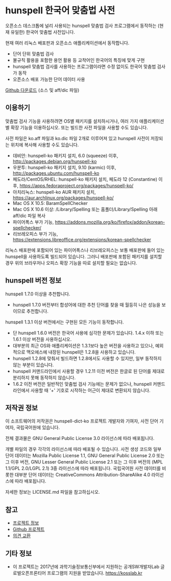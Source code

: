 # hunspell 한국어 맞춤법 사전

오픈소스 데스크톱에 널리 사용되는 hunspell 맞춤법 검사 프로그램에서 동작하는
(현재 유일한) 한국어 맞춤법 사전입니다.

현재 여러 리눅스 배포판과 오픈소스 애플리케이션에서 동작합니다.

 * 단어 단위 맞춤법 검사
 * 불규칙 활용을 포함한 용언 활용 등 교착어인 한국어의 특징에 맞게 구현
 * hunspell 맞춤법 검사를 사용하는 프로그램이라면 수정 없이도 한국어 맞춤법 검사가 동작
 * 오픈소스 배포 가능한 단어 데이터 사용

[Github 다운로드](https://github.com/spellcheck-ko/hunspell-dict-ko/releases)
(소스 및 aff/dic 파일)

## 이용하기

맞춤법 검사 기능을 사용하려면 OS별 패키지를 설치하시거나, 여러 가지
애플리케이션별 확장 기능을 이용하십시오. 또는 빌드한 사전 파일을 사용할 수도
있습니다.

사전 파일은 ko.aff 파일과 ko.dic 파일 2개로 이루어져 있고 hunspell
사전이 저장되는 위치에 복사해 사용할 수도 있습니다.

 * 데비안: hunspell-ko 패키지 설치, 6.0 (squeeze) 이후,
   <http://packages.debian.org/hunspell-ko>
 * 우분투: hunspell-ko 패키지 설치, 9.10 (karmic) 이후,
   <http://packages.ubuntu.com/hunspell-ko>
 * 페도라/CentOS/RHEL: hunspell-ko 패키지 설치, 페도라 12 (Constantine) 이후,
   <https://apps.fedoraproject.org/packages/hunspell-ko/>
 * 아치리눅스: hunspell-ko AUR 패키지 설치,
   <https://aur.archlinux.org/packages/hunspell-ko/>
 * Mac OS X 10.5: BaramSpellChecker
 * Mac OS X 10.6 이상: /Library/Spelling 또는 홈폴더/Library/Spelling
   아래 aff/dic 파일 복사
 * 파이어폭스 부가 기능,
   <https://addons.mozilla.org/ko/firefox/addon/korean-spellchecker/>
 * 리브레오피스 부가 기능,
   <https://extensions.libreoffice.org/extensions/korean-spellchecker>

리눅스 배포판에 포함되어 있는 파이어폭스나 리브레오피스는 보통 배포판에 들어
있는 hunspell을 사용하도록 빌드되어 있습니다. 그러니 배포판에 포함된 패키지를
설치할 경우 위의 브라우저나 오피스 확장 기능을 따로 설치할 필요는 없습니다.

## hunspell 버전 정보

hunspell 1.7.0 이상을 추천합니다.

 * hunspell 1.7.0 버전부터 합성어에 대한 추천 단어를 찾을 때 월등히 나은
   성능을 보이므로 추천합니다.

hunspell 1.3.1 이상 버전에서는 구현된 모든 기능이 동작합니다.

 * 단 hunspell 1.6.0 버전은 한국어 사용에 심각한 문제가 있습니다. 1.4.x
   이하 또는 1.6.1 이상 버전을 사용하십시오.
 * 대부분의 최근 OS와 애플리케이션은 1.3.1보다 높은 버전을 사용하고 있으나,
   예외적으로 맥오에스에 내장된 hunspell은 1.2.8을 사용하고 있습니다.
 * hunspell 1.2.8에 맞춰서 빌드하면 1.2.8에서도 사용할 수 있지만, 일부
   동작하지 않는 부분이 있습니다.
 * hunspell 커맨드라인에서 사용할 경우 1.2.11 이전 버전은 한글로 된 단어를
   제대로 분리하지 못해 동작하지 않습니다.
 * 1.6.2 이전 버전은 일반적인 맞춤법 검사 기능에는 문제가 없으나, hunspell
   커맨드라인에서 사용할 때 '+' 기호로 시작하는 어근이 제대로 변환되지 않습니다.

## 저작권 정보

이 소프트웨어의 저작권은 hunspell-dict-ko 프로젝트 개발자와 기여자, 사전 단어
기여자, 국립국어원에 있습니다.

전체 결과물은 GNU General Public License 3.0 라이선스에 따라 배포됩니다.

개별 파일의 경우 각각의 라이선스에 따라 배포될 수 있습니다. 사전 생성 코드와
일부 단어 데이터는 Mozilla Public License 1.1, GNU General Public License 2.0
또는 그 이후 버전, GNU Lesser General Public License 2.1 또는 그 이후 버전의
(MPL 1.1/GPL 2.0/LGPL 2.1) 3중 라이선스에 따라 배포됩니다. 국립국어원 사전
데이터를 비롯한 대부분 단어 데이터는 CreativeCommons Attribution-ShareAlike
4.0 라이선스에 따라 배포됩니다.

자세한 정보는 LICENSE.md 파일을 참고하십시오.

## 참고

 * [프로젝트 정보](https://spellcheck-ko.github.io/)
 * [Github 프로젝트](https://github.com/spellcheck-ko/hunspell-dict-ko/)
 * [의견 교환](https://groups.google.com/group/spellcheck-ko)

## 기타 정보

 * 이 프로젝트는 2017년에 과학기술정보통신부에서 지원하는 공개SW개발자Lab
   글로벌오픈프론티어 프로그램의 지원을 받았습니다. <https://kosslab.kr>
